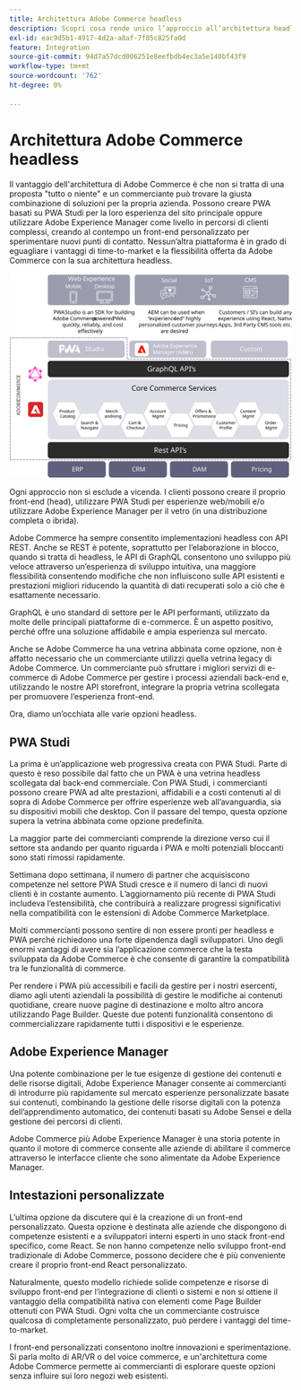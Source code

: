 ```yaml
---
title: Architettura Adobe Commerce headless
description: Scopri cosa rende unico l’approccio all’architettura headless di Adobe Commerce.
exl-id: eac9d5b1-4917-4d2a-a8af-7f85c825fa0d
feature: Integration
source-git-commit: 94d7a57dcd006251e8eefbdb4ec3a5e140bf43f9
workflow-type: tm+mt
source-wordcount: '762'
ht-degree: 0%

---
```


# Architettura Adobe Commerce headless

Il vantaggio dell&#39;architettura di Adobe Commerce è che non si tratta di una proposta &quot;tutto o niente&quot; e un commerciante può trovare la giusta combinazione di soluzioni per la propria azienda. Possono creare PWA basati su PWA Studi per la loro esperienza del sito principale oppure utilizzare Adobe Experience Manager come livello in percorsi di clienti complessi, creando al contempo un front-end personalizzato per sperimentare nuovi punti di contatto. Nessun’altra piattaforma è in grado di eguagliare i vantaggi di time-to-market e la flessibilità offerta da Adobe Commerce con la sua architettura headless.

![Diagramma che mostra un’architettura headless della vetrina Adobe Commerce](../../../assets/playbooks/headless-storefront-architecture.svg)

Ogni approccio non si esclude a vicenda. I clienti possono creare il proprio front-end (head), utilizzare PWA Studi per esperienze web/mobili e/o utilizzare Adobe Experience Manager per il vetro (in una distribuzione completa o ibrida).

Adobe Commerce ha sempre consentito implementazioni headless con API REST. Anche se REST è potente, soprattutto per l’elaborazione in blocco, quando si tratta di headless, le API di GraphQL consentono uno sviluppo più veloce attraverso un’esperienza di sviluppo intuitiva, una maggiore flessibilità consentendo modifiche che non influiscono sulle API esistenti e prestazioni migliori riducendo la quantità di dati recuperati solo a ciò che è esattamente necessario.

GraphQL è uno standard di settore per le API performanti, utilizzato da molte delle principali piattaforme di e-commerce. È un aspetto positivo, perché offre una soluzione affidabile e ampia esperienza sul mercato.

Anche se Adobe Commerce ha una vetrina abbinata come opzione, non è affatto necessario che un commerciante utilizzi quella vetrina legacy di Adobe Commerce. Un commerciante può sfruttare i migliori servizi di e-commerce di Adobe Commerce per gestire i processi aziendali back-end e, utilizzando le nostre API storefront, integrare la propria vetrina scollegata per promuovere l’esperienza front-end.

Ora, diamo un’occhiata alle varie opzioni headless.

## PWA Studi

La prima è un’applicazione web progressiva creata con PWA Studi. Parte di questo è reso possibile dal fatto che un PWA è una vetrina headless scollegata dal back-end commerciale. Con PWA Studi, i commercianti possono creare PWA ad alte prestazioni, affidabili e a costi contenuti al di sopra di Adobe Commerce per offrire esperienze web all’avanguardia, sia su dispositivi mobili che desktop. Con il passare del tempo, questa opzione supera la vetrina abbinata come opzione predefinita.

La maggior parte dei commercianti comprende la direzione verso cui il settore sta andando per quanto riguarda i PWA e molti potenziali bloccanti sono stati rimossi rapidamente.

Settimana dopo settimana, il numero di partner che acquisiscono competenze nel settore PWA Studi cresce e il numero di lanci di nuovi clienti è in costante aumento. L’aggiornamento più recente di PWA Studi includeva l’estensibilità, che contribuirà a realizzare progressi significativi nella compatibilità con le estensioni di Adobe Commerce Marketplace.

Molti commercianti possono sentire di non essere pronti per headless e PWA perché richiedono una forte dipendenza dagli sviluppatori. Uno degli enormi vantaggi di avere sia l’applicazione commerce che la testa sviluppata da Adobe Commerce è che consente di garantire la compatibilità tra le funzionalità di commerce.

Per rendere i PWA più accessibili e facili da gestire per i nostri esercenti, diamo agli utenti aziendali la possibilità di gestire le modifiche ai contenuti quotidiane, creare nuove pagine di destinazione e molto altro ancora utilizzando Page Builder. Queste due potenti funzionalità consentono di commercializzare rapidamente tutti i dispositivi e le esperienze.

## Adobe Experience Manager

Una potente combinazione per le tue esigenze di gestione dei contenuti e delle risorse digitali, Adobe Experience Manager consente ai commercianti di introdurre più rapidamente sul mercato esperienze personalizzate basate sui contenuti, combinando la gestione delle risorse digitali con la potenza dell’apprendimento automatico, dei contenuti basati su Adobe Sensei e della gestione dei percorsi di clienti.

Adobe Commerce più Adobe Experience Manager è una storia potente in quanto il motore di commerce consente alle aziende di abilitare il commerce attraverso le interfacce cliente che sono alimentate da Adobe Experience Manager.

## Intestazioni personalizzate

L’ultima opzione da discutere qui è la creazione di un front-end personalizzato. Questa opzione è destinata alle aziende che dispongono di competenze esistenti e a sviluppatori interni esperti in uno stack front-end specifico, come React. Se non hanno competenze nello sviluppo front-end tradizionale di Adobe Commerce, possono decidere che è più conveniente creare il proprio front-end React personalizzato.

Naturalmente, questo modello richiede solide competenze e risorse di sviluppo front-end per l’integrazione di clienti o sistemi e non si ottiene il vantaggio della compatibilità nativa con elementi come Page Builder ottenuti con PWA Studi. Ogni volta che un commerciante costruisce qualcosa di completamente personalizzato, può perdere i vantaggi del time-to-market.

I front-end personalizzati consentono inoltre innovazioni e sperimentazione. Si parla molto di AR/VR o del voice commerce, e un&#39;architettura come Adobe Commerce permette ai commercianti di esplorare queste opzioni senza influire sui loro negozi web esistenti.
